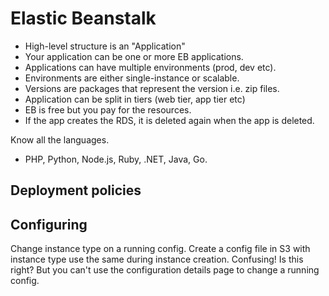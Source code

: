 # Elastic Beanstalk

- High-level structure is an "Application"
- Your application can be one or more EB applications.
- Applications can have multiple environments (prod, dev etc).
- Environments are either single-instance or scalable.
- Versions are packages that represent the version i.e. zip files.
- Application can be split in tiers (web tier, app tier etc)
- EB is free but you pay for the resources.
- If the app creates the RDS, it is deleted again when the app is deleted.

Know all the languages.

- PHP, Python, Node.js, Ruby, .NET, Java, Go.

## Deployment policies

## Configuring

Change instance type on a running config. Create a config file in S3 with instance type use the same during instance creation. Confusing! Is this right? But you can't use the configuration details page to change a running config.
